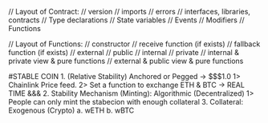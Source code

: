 // Layout of Contract:
// version
// imports
// errors
// interfaces, libraries, contracts
// Type declarations
// State variables
// Events
// Modifiers
// Functions

// Layout of Functions:
// constructor
// receive function (if exists)
// fallback function (if exists)
// external
// public
// internal
// private
// internal & private view & pure functions
// external & public view & pure functions

#STABLE COIN
    1. (Relative Stability) Anchored or Pegged -> $$$1.0
        1> Chainlink Price feed.
        2> Set a function to exchange ETH & BTC -> REAL TIME &&&
    2. Stability Mechanism (Minting): Algorithmic 
    (Decentralized)
        1> People can only mint the stabecion with enough collateral
    3. Collateral: Exogenous (Crypto)
        a. wETH
        b. wBTC

